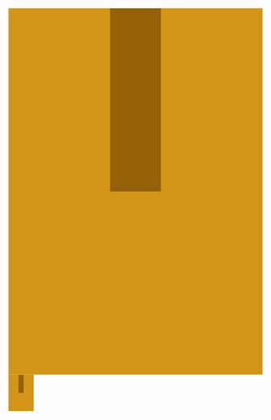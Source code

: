<!DOCTYPE html>
<html lang="en" >
<head>
  <meta charset="UTF-8">
  <title>Hello World</title>
  <link rel="stylesheet" href="./style.css">

</head>
<body>
<!-- partial:index.partial.html -->
<svg version="1.1" id="parcel-large" xmlns="http://www.w3.org/2000/svg" xmlns:xlink="http://www.w3.org/1999/xlink" x="0px" y="0px"
	 viewBox="0 0 50 72" style="enable-background:new 0 0 50 72;" xml:space="preserve">
<style type="text/css">
	.pl0{fill-rule:evenodd;clip-rule:evenodd;fill:#D39518;}
	.pl1{fill-rule:evenodd;clip-rule:evenodd;fill:#966009;}
</style>
<g>
	<rect class="pl0" width="50" height="72"/>
	<rect x="20" class="pl1" width="10" height="36"/>
</g>
</svg>



<div class="container">
  <div class="item item--1">
    <div class="bounce">
      <svg width="50px" height="72px">
        <use xlink:href="#parcel-large"></use>
      </svg>
    </div>
  </div>
  <div class="item item--2">
    <div class="bounce">
      <svg width="42px" height="42px">
        <use xlink:href="#parcel-small"></use>
      </svg>
    </div>
  </div>
  <div class="item item--3">
    <div class="bounce">
      <svg width="67px" height="26px">
        <use xlink:href="#sunglasses"></use>
      </svg>
    </div>
  </div>
  <div class="item item--4">
    <div class="bounce">
      <svg width="36px" height="130px">
        <use xlink:href="#vase-flower"></use>
      </svg>
    </div>
  </div>
  <div class="conveyor-belt">
    <div class="gear">
      <svg width="34px" height="34px">
        <use xlink:href="#gear"></use>
      </svg>
    </div>
    <div class="roll"></div>
    <div class="roll"></div>
    <div class="roll"></div>
    <div class="roll"></div>
    <div class="gear">
      <svg width="34px" height="34px">
        <use xlink:href="#gear"></use>
      </svg>
    </div>
  </div>
</div>
<!-- partial -->
  
</body>
</html>
